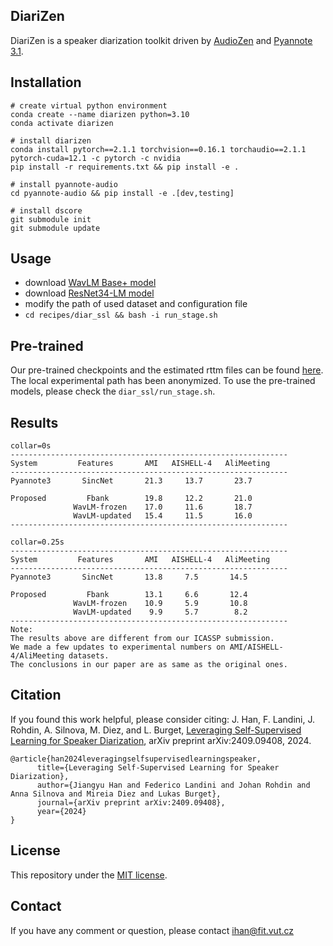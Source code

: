 ## DiariZen
DiariZen is a speaker diarization toolkit driven by [AudioZen](https://github.com/haoxiangsnr/spiking-fullsubnet) and [Pyannote 3.1](https://huggingface.co/pyannote/speaker-diarization-3.1). 


## Installation
```
# create virtual python environment
conda create --name diarizen python=3.10
conda activate diarizen

# install diarizen 
conda install pytorch==2.1.1 torchvision==0.16.1 torchaudio==2.1.1 pytorch-cuda=12.1 -c pytorch -c nvidia
pip install -r requirements.txt && pip install -e .

# install pyannote-audio
cd pyannote-audio && pip install -e .[dev,testing]

# install dscore
git submodule init
git submodule update
```

## Usage
- download [WavLM Base+ model](https://github.com/microsoft/unilm/blob/master/wavlm/README.md)
- download [ResNet34-LM model](https://huggingface.co/pyannote/wespeaker-voxceleb-resnet34-LM)
- modify the path of used dataset and configuration file
- `cd recipes/diar_ssl && bash -i run_stage.sh`

## Pre-trained 
Our pre-trained checkpoints and the estimated rttm files can be found [here](https://1drv.ms/f/s!Al8zHxdaFGuCiyQNBeav1eEB1Uiv?e=wsBhVU). The local experimental path has been anonymized. To use the pre-trained models, please check the `diar_ssl/run_stage.sh`.

## Results
```
collar=0s                           
--------------------------------------------------------------
System         Features       AMI   AISHELL-4   AliMeeting         
--------------------------------------------------------------
Pyannote3       SincNet       21.3     13.7       23.7

Proposed         Fbank        19.8     12.2       21.0
              WavLM-frozen    17.0     11.6       18.7
              WavLM-updated   15.4     11.5       16.0
--------------------------------------------------------------

collar=0.25s 
--------------------------------------------------------------
System         Features       AMI   AISHELL-4   AliMeeting         
--------------------------------------------------------------
Pyannote3       SincNet       13.8     7.5       14.5

Proposed         Fbank        13.1     6.6       12.4
              WavLM-frozen    10.9     5.9       10.8
              WavLM-updated    9.9     5.7        8.2
--------------------------------------------------------------
Note:
The results above are different from our ICASSP submission. 
We made a few updates to experimental numbers on AMI/AISHELL-4/AliMeeting datasets. 
The conclusions in our paper are as same as the original ones.
```

## Citation
If you found this work helpful, please consider citing:
J. Han, F. Landini, J. Rohdin, A. Silnova, M. Diez, and L. Burget, [Leveraging Self-Supervised Learning for Speaker Diarization](https://arxiv.org/pdf/2409.09408), arXiv preprint arXiv:2409.09408, 2024.
```
@article{han2024leveragingselfsupervisedlearningspeaker,
      title={Leveraging Self-Supervised Learning for Speaker Diarization}, 
      author={Jiangyu Han and Federico Landini and Johan Rohdin and Anna Silnova and Mireia Diez and Lukas Burget},
      journal={arXiv preprint arXiv:2409.09408},
      year={2024}
}
```


## License
This repository under the [MIT license](https://github.com/BUTSpeechFIT/DiariZen/blob/main/LICENSE).

## Contact
If you have any comment or question, please contact ihan@fit.vut.cz
